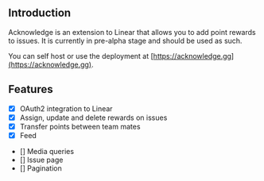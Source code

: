 ## Introduction

Acknowledge is an extension to Linear that allows you to add point rewards to issues. It is currently in pre-alpha stage and should be used as such. 

You can self host or use the deployment at [https://acknowledge.gg](https://acknowledge.gg).

## Features

- [x] OAuth2 integration to Linear
- [x] Assign, update and delete rewards on issues
- [x] Transfer points between team mates
- [x] Feed
- [] Media queries
- [] Issue page
- [] Pagination